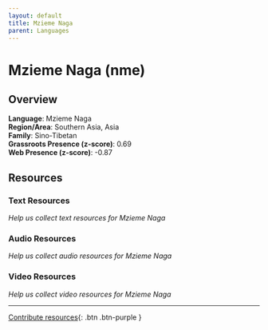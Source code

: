```yaml
---
layout: default
title: Mzieme Naga
parent: Languages
---
```


# Mzieme Naga (nme)

## Overview

**Language**: Mzieme Naga  
**Region/Area**: Southern Asia, Asia  
**Family**: Sino-Tibetan  
**Grassroots Presence (z-score)**: 0.69  
**Web Presence (z-score)**: -0.87  

## Resources

### Text Resources
*Help us collect text resources for Mzieme Naga*

### Audio Resources
*Help us collect audio resources for Mzieme Naga*

### Video Resources
*Help us collect video resources for Mzieme Naga*

---

[Contribute resources](https://forms.office.com/e/1SfLJx3u1r){: .btn .btn-purple }
